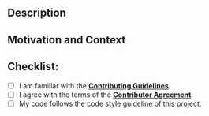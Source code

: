 <!-- Provide a general summary of your changes in the Title above -->

## Description
<!-- Describe your changes in detail -->

## Motivation and Context
<!-- Why is this change required? What problem does it solve? -->
<!-- If it fixes an open issue, please link to the issue here. -->

## Checklist:
<!-- Please select all items that apply either now or after creating the pull request. -->
<!-- If you are unsure about any of these items, do not hesitate to ask! -->
- [ ] I am familiar with the [**Contributing Guidelines**](https://github.com/glotzerlab/signac-docs/blob/master/CONTRIBUTING.md).
- [ ] I agree with the terms of the [**Contributor Agreement**](https://github.com/glotzerlab/signac-docs/blob/master/ContributorAgreement.md).
- [ ] My code follows the [code style guideline](https://github.com/glotzerlab/signac-docs/blob/master/CONTRIBUTING.md#code-style) of this project.

